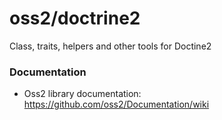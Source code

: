 oss2/doctrine2
==============

Class, traits, helpers and other tools for Doctine2



### Documentation

* Oss2 library documentation: https://github.com/oss2/Documentation/wiki
